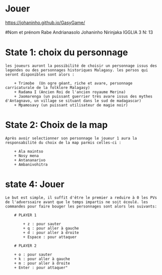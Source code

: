 # Jouer
https://johaninho.github.io/GasyGame/

#Nom et prénom
Rabe Andrianasolo Johaninho Nirinjaka IGGLIA 3 N: 13

# State 1: choix du personnage
    les joueurs auront la possibilité de choisir un personnage issus des legendes ou des personnages historiques Malagasy. les persos qui seront disponibles sont alors :

        + Trimobe  (Un ogre géant, riche et avare, personnage carricaturale de la folklore Malagasy)
        + Radama I (Ancien Roi de l'ancien royaume Merina)
        + Jaomarenga (un puissant guerrier très avare issus des mythes d'Antagnavo, un village se situant dans le sud de madagascar)
        + Mpamosavy (un puissant utilisateur de magie noir)

# State 2: Choix de la map
    Après avoir selectionner son personnage le joueur 1 aura la responsabilité du choix de la map parmis celles-ci : 

        + Ala maintso
        + Nosy mena
        + Antananarivo
        + Ambanivohitra

# state 4: Jouer
    Le but est simple, il suffit d'être le premier a reduire à 0 les PVs de l'adverssaire avant que le temps impartis ne soit écoulé. les commandes pour faire bouger les personnages sont alors les suivants:

        # PLAYER 1

            + z : pour sauter
            + q : pour aller à gauche
            + d : pour aller à droite
            + Espace : pour attaquer
        
        # PLAYER 2

        + o : pour sauter
        + k : pour aller à gauche
        + m : pour aller à droite
        + Enter : pour attaquer"
